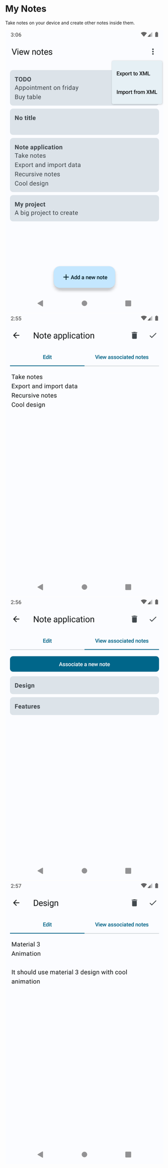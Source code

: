 # My Notes

Take notes on your device and create other notes inside them.

![View main notes, export and import data](screenshots/view_notes.png)
![Edit a main note](screenshots/edit_note.png)
![View or create an associated note](screenshots/associate_note.png)
![Edit a child note](screenshots/child_note.png)